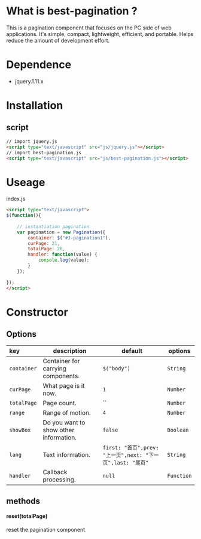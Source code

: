 # What is best-pagination ?
This is a pagination component that focuses on the PC side of web applications. It's simple, compact, lightweight, efficient, and portable. Helps reduce the amount of development effort.
# Dependence 
- jquery.1.11.x
# Installation
## script
```html
// import jquery.js
<script type="text/javascript" src="js/jquery.js"></script>
// import best-pagination.js
<script type="text/javascript" src="js/best-pagination.js"></script>
```
# Useage
index.js
```html
<script type="text/javascript">
$(function(){
  
  	// instantiation pagination
	var pagination = new Pagination({
		container: $("#J-pagination1"),
		curPage: 21,
		totalPage: 20,
		handler: function(value) {
			console.log(value);
		}
	});
  
});
</script>
```
# Constructor
## Options
|key|description|default|options|
|:---|---|---|---|
| `container`|Container for carrying components.|`$("body")`|`String`|
| `curPage`|What page is it now.|`1`|`Number`|
| `totalPage`|Page count.|``|`Number`|
| `range`|Range of motion.|`4`|`Number`|
| `showBox`| Do you want to show other information.|`false`|`Boolean`|
| `lang`|Text information.|`first: "首页",prev: "上一页",next: "下一页",last: "尾页"`|`String`|
| `handler`|Callback processing.|`null`|`Function`|
## methods
#### reset(totalPage)
reset the pagination component
